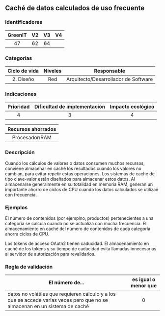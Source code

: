 ## Caché de datos calculados de uso frecuente

 ### Identificadores

 | GreenIT | V2 | V3 | V4 |
 |:-------:|:---:|:---:|:----:|
 |   47    | 62 | 64 | |

 ### Categorías

 | Ciclo de vida | Niveles | Responsable |
 |:----------:|:-------:|:----------------------------:|
 | 2. Diseño | Red | Arquitecto/Desarrollador de Software |

 ### Indicaciones

 | Prioridad | Dificultad de implementación | Impacto ecológico |
 |:------------------:|:-------------------------: |:-----------------:|
 | 4 | 3 | 4 |

 | Recursos ahorrados |
 |:------------------:|
 |   Procesador/RAM   |

 ### Descripción

Cuando los cálculos de valores o datos consumen muchos recursos, conviene almacenar en caché los resultados cuando los valores no cambian, 
para evitar repetir estas operaciones. Los sistemas de caché de tipo clave-valor están diseñados para almacenar estos datos. 
Al almacenarse generalmente en su totalidad en memoria RAM, generan un importante ahorro de ciclos de CPU cuando los datos calculados 
se utilizan con frecuencia.

 ### Ejemplos

El número de contenidos (por ejemplno, productos) pertenecientes a una categoría se calcula cuando no se actualiza con mucha frecuencia. 
El almacenamiento en caché del número de contenidos de cada categoría ahorra ciclos de CPU.


Los tokens de acceso OAuth2 tienen caducidad. El almacenamiento en caché de los tokens y su tiempo de caducidad evita llamadas innecesarias al servidor de autorización para revalidarlos.

 ### Regla de validación

 | El número de... | es igual o menor que |
 |----------------------|:-------------------------:|
 | datos no volátiles que requieren cálculo y a los que se accede varias veces pero que no se almacenan en un sistema de caché | 0 |
